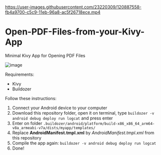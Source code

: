 
https://user-images.githubusercontent.com/23220309/120887558-fb4a9700-c5c9-11eb-96a8-ac5f26718ece.mp4

# Open-PDF-Files-from-your-Kivy-App
Minimal Kivy App for Opening PDF Files 

![image](https://user-images.githubusercontent.com/23220309/120886792-1e734780-c5c6-11eb-982d-5a6cecb60d4a.png)

Requirements:
- Kivy
- Buildozer

Follow these instructions:


1) Connect your Android device to your computer
2) Download this repository folder, open it on terminal, type `buildozer -v android debug deploy run logcat` and press enter
3) Enter on folder `.buildozer/android/platform/build-x86_x86_64_arm64-v8a_armeabi-v7a/dists/myapp/templates/`
4) Replace **AndroidManifest.tmpl.xml** by *AndroidManifest.tmpl.xml* from this repository
5) Compile the app again: `buildozer -v android debug deploy run logcat`
6) Done!